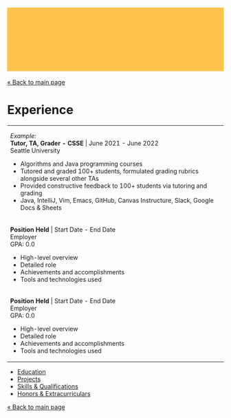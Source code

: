 ![Header image](/images/header-color-3.jpg ':class=header-image-full-width :no-zoom')

[« Back to main page](README.md)

# Experience

<table>
<tr>
<td>
  
_Example:_  
**Tutor, TA, Grader - CSSE** | June 2021 - June 2022  
Seattle University  

- Algorithms and Java programming courses
- Tutored and graded 100+ students, formulated grading rubrics alongside several other TAs
- Provided constructive feedback to 100+ students via tutoring and grading
- Java, IntelliJ, Vim, Emacs, GitHub, Canvas Instructure, Slack, Google Docs & Sheets
  
</td>
</tr>
<tr>
<td>
  
**Position Held** | Start Date - End Date  
Employer  
GPA: 0.0  

- High-level overview
- Detailed role
- Achievements and accomplishments
- Tools and technologies used
        
</td>
</tr>
<tr>
<td>
  
**Position Held** | Start Date - End Date  
Employer  
GPA: 0.0  

- High-level overview
- Detailed role
- Achievements and accomplishments
- Tools and technologies used
  
</td>
</tr>
</table>

- [Education](education.md)
- [Projects](projects.md)
- [Skills & Qualifications](qualifications.md)
- [Honors & Extracurriculars](extracurriculars.md)

[« Back to main page](README.md)